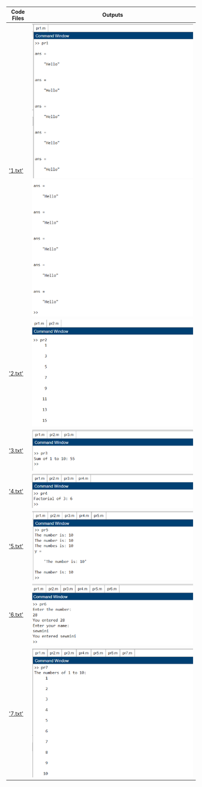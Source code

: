 
| Code Files | Outputs |
|------------|---------|
|['1.txt'](./Codes/1.txt)|![1-1.png](./Outputs/1-1.png)![1-2.png](./Outputs/1-2.png)|
|['2.txt'](./Codes/2.txt)|![2.png](./Outputs/2.png)|
|['3.txt'](./Codes/3.txt)|![3.png](./Outputs/3.png)|
|['4.txt'](./Codes/4.txt)|![4.png](./Outputs/4.png)|
|['5.txt'](./Codes/5.txt)|![5.png](./Outputs/5.png)|
|['6.txt'](./Codes/6.txt)|![6.png](./Outputs/6.png)|
|['7.txt'](./Codes/7.txt)|![7.png](./Outputs/7.png)|



